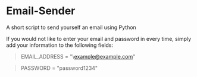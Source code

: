 # Email-Sender
A short script to send yourself an email using Python

If you would not like to enter your email and password in every time, simply add your information to the following fields:

>EMAIL_ADDRESS = "\example@example.com"

>PASSWORD = "password1234"
